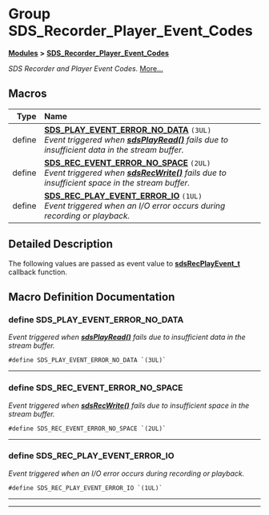 

# Group SDS\_Recorder\_Player\_Event\_Codes



[**Modules**](modules.md) **>** [**SDS\_Recorder\_Player\_Event\_Codes**](group__SDS__Recorder__Player__Event__Codes.md)



_SDS Recorder and Player Event Codes._ [More...](#detailed-description)

































































## Macros

| Type | Name |
| ---: | :--- |
| define  | [**SDS\_PLAY\_EVENT\_ERROR\_NO\_DATA**](group__SDS__Recorder__Player__Event__Codes.md#define-sds_play_event_error_no_data)  `(3UL)`<br>_Event triggered when_ [_**sdsPlayRead()**_](group__SDS__Recorder__Player.md#function-sdsplayread) _fails due to insufficient data in the stream buffer._ |
| define  | [**SDS\_REC\_EVENT\_ERROR\_NO\_SPACE**](group__SDS__Recorder__Player__Event__Codes.md#define-sds_rec_event_error_no_space)  `(2UL)`<br>_Event triggered when_ [_**sdsRecWrite()**_](group__SDS__Recorder__Player.md#function-sdsrecwrite) _fails due to insufficient space in the stream buffer._ |
| define  | [**SDS\_REC\_PLAY\_EVENT\_ERROR\_IO**](group__SDS__Recorder__Player__Event__Codes.md#define-sds_rec_play_event_error_io)  `(1UL)`<br>_Event triggered when an I/O error occurs during recording or playback._  |

## Detailed Description


The following values are passed as event value to [**sdsRecPlayEvent\_t**](group__SDS__Recorder__Player.md#typedef-sdsrecplayevent_t) callback function. 


    
## Macro Definition Documentation





### define SDS\_PLAY\_EVENT\_ERROR\_NO\_DATA 

_Event triggered when_ [_**sdsPlayRead()**_](group__SDS__Recorder__Player.md#function-sdsplayread) _fails due to insufficient data in the stream buffer._
```
#define SDS_PLAY_EVENT_ERROR_NO_DATA `(3UL)`
```




<hr>



### define SDS\_REC\_EVENT\_ERROR\_NO\_SPACE 

_Event triggered when_ [_**sdsRecWrite()**_](group__SDS__Recorder__Player.md#function-sdsrecwrite) _fails due to insufficient space in the stream buffer._
```
#define SDS_REC_EVENT_ERROR_NO_SPACE `(2UL)`
```




<hr>



### define SDS\_REC\_PLAY\_EVENT\_ERROR\_IO 

_Event triggered when an I/O error occurs during recording or playback._ 
```
#define SDS_REC_PLAY_EVENT_ERROR_IO `(1UL)`
```




<hr>

------------------------------


